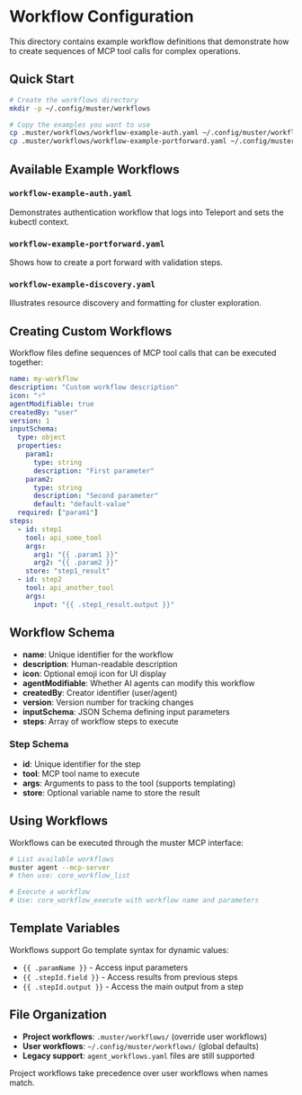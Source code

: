 # Workflow Configuration

This directory contains example workflow definitions that demonstrate how to create sequences of MCP tool calls for complex operations.

## Quick Start

```bash
# Create the workflows directory
mkdir -p ~/.config/muster/workflows

# Copy the examples you want to use
cp .muster/workflows/workflow-example-auth.yaml ~/.config/muster/workflows/auth.yaml
cp .muster/workflows/workflow-example-portforward.yaml ~/.config/muster/workflows/portforward.yaml
```

## Available Example Workflows

### `workflow-example-auth.yaml`

Demonstrates authentication workflow that logs into Teleport and sets the kubectl context.

### `workflow-example-portforward.yaml`

Shows how to create a port forward with validation steps.

### `workflow-example-discovery.yaml`

Illustrates resource discovery and formatting for cluster exploration.

## Creating Custom Workflows

Workflow files define sequences of MCP tool calls that can be executed together:

```yaml
name: my-workflow
description: "Custom workflow description"
icon: "⚡"
agentModifiable: true
createdBy: "user"
version: 1
inputSchema:
  type: object
  properties:
    param1:
      type: string
      description: "First parameter"
    param2:
      type: string
      description: "Second parameter"
      default: "default-value"
  required: ["param1"]
steps:
  - id: step1
    tool: api_some_tool
    args:
      arg1: "{{ .param1 }}"
      arg2: "{{ .param2 }}"
    store: "step1_result"
  - id: step2
    tool: api_another_tool
    args:
      input: "{{ .step1_result.output }}"
```

## Workflow Schema

- **name**: Unique identifier for the workflow
- **description**: Human-readable description
- **icon**: Optional emoji icon for UI display
- **agentModifiable**: Whether AI agents can modify this workflow
- **createdBy**: Creator identifier (user/agent)
- **version**: Version number for tracking changes
- **inputSchema**: JSON Schema defining input parameters
- **steps**: Array of workflow steps to execute

### Step Schema

- **id**: Unique identifier for the step
- **tool**: MCP tool name to execute
- **args**: Arguments to pass to the tool (supports templating)
- **store**: Optional variable name to store the result

## Using Workflows

Workflows can be executed through the muster MCP interface:

```bash
# List available workflows
muster agent --mcp-server
# then use: core_workflow_list

# Execute a workflow
# Use: core_workflow_execute with workflow name and parameters
```

## Template Variables

Workflows support Go template syntax for dynamic values:

- `{{ .paramName }}` - Access input parameters
- `{{ .stepId.field }}` - Access results from previous steps
- `{{ .stepId.output }}` - Access the main output from a step

## File Organization

- **Project workflows**: `.muster/workflows/` (override user workflows)
- **User workflows**: `~/.config/muster/workflows/` (global defaults)
- **Legacy support**: `agent_workflows.yaml` files are still supported

Project workflows take precedence over user workflows when names match. 